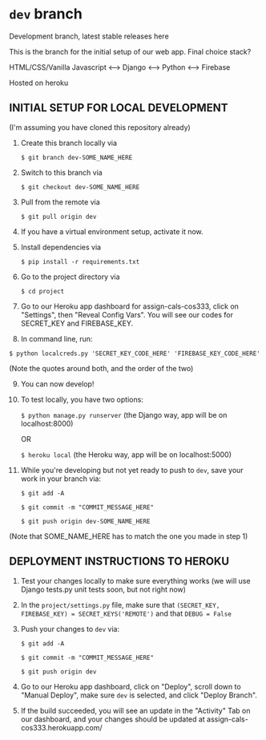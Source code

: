 # `dev` branch

Development branch, latest stable releases here

This is the branch for the initial setup of our web app. Final
choice stack?

HTML/CSS/Vanilla Javascript <--> Django <--> Python <--> Firebase

Hosted on heroku

## INITIAL SETUP FOR LOCAL DEVELOPMENT

(I'm assuming you have cloned this repository already)

1. Create this branch locally via 
	
	`$ git branch dev-SOME_NAME_HERE`

2. Switch to this branch via 

	`$ git checkout dev-SOME_NAME_HERE`

3. Pull from the remote via 

	`$ git pull origin dev`

4. If you have a virtual environment setup, activate it now.

5. Install dependencies via 

	`$ pip install -r requirements.txt`

6. Go to the project directory via 

	`$ cd project`

7. Go to our Heroku app dashboard for assign-cals-cos333, click
on "Settings", then "Reveal Config Vars". You will see our codes
for SECRET_KEY and FIREBASE_KEY.

8. In command line, run: 

`$ python localcreds.py 'SECRET_KEY_CODE_HERE' 'FIREBASE_KEY_CODE_HERE'`

(Note the quotes around both, and the order of the two)

9. You can now develop!

10. To test locally, you have two options:

	`$ python manage.py runserver` (the Django way, app will be on localhost:8000)

	OR

	`$ heroku local` (the Heroku way, app will be on localhost:5000)

11. While you're developing but not yet ready to push to `dev`, save your work in your branch via:

	`$ git add -A`

	`$ git commit -m "COMMIT_MESSAGE_HERE"`

	`$ git push origin dev-SOME_NAME_HERE`

(Note that SOME_NAME_HERE has to match the one you made in step 1)

## DEPLOYMENT INSTRUCTIONS TO HEROKU

1. Test your changes locally to make sure everything works
(we will use Django tests.py unit tests soon, but not right now)

2. In the `project/settings.py` file, make sure that `(SECRET_KEY, FIREBASE_KEY) = SECRET_KEYS('REMOTE')` and that `DEBUG = False` 

3. Push your changes to `dev` via:

	`$ git add -A`

	`$ git commit -m "COMMIT_MESSAGE_HERE"`

	`$ git push origin dev`

4. Go to our Heroku app dashboard, click on "Deploy", scroll down to "Manual Deploy", make sure `dev` is selected, and click "Deploy Branch".

5. If the build succeeded, you will see an update in the "Activity" Tab on our dashboard, and your changes should be updated at assign-cals-cos333.herokuapp.com/
